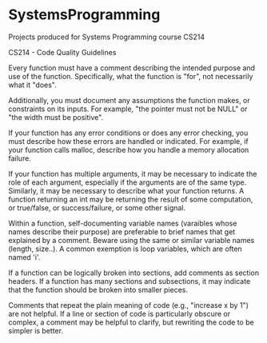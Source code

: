 # SystemsProgramming
Projects produced for Systems Programming course CS214

CS214 - Code Quality Guidelines

Every function must have a comment describing the intended purpose and use of the function. Specifically, what the function is "for", not necessarily what it "does".

Additionally, you must document any assumptions the function makes, or constraints on its inputs. For example, "the pointer must not be NULL" or "the width must be positive".

If your function has any error conditions or does any error checking, you must describe how these errors are handled or indicated. For example, if your function calls malloc, describe how you handle a memory allocation failure. 

If your function has multiple arguments, it may be necessary to indicate the role of each argument, especially if the arguments are of the same type. Similarly, it may be necessary to describe what your function returns. A function returning an int may be returning the result of some computation, or true/false, or success/failure, or some other signal.

Within a function, self-documenting variable names (varaibles whose names describe their purpose) are preferable to brief names that get explained by a comment. Beware using the same or similar variable names (length, size..). A common exemption is loop variables, which are often named 'i'.

If a function can be logically broken into sections, add comments as section headers. If a function has many sections and subsections, it may indicate that the function should be broken into smaller pieces. 

Comments that repeat the plain meaning of code (e.g., "increase x by 1") are not helpful. If a line or section of code is particularly obscure or complex, a comment may be helpful to clarify, but rewriting the code to be simpler is better.
